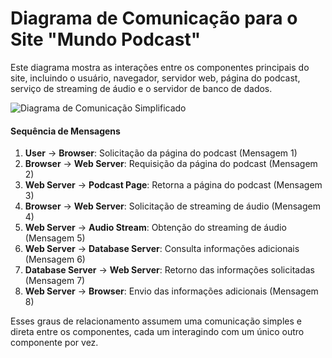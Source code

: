 # Diagrama de Comunicação para o Site "Mundo Podcast"

Este diagrama mostra as interações entre os componentes principais do site, incluindo o usuário, navegador, servidor web, página do podcast, serviço de streaming de áudio e o servidor de banco de dados.

![Diagrama de Comunicação Simplificado](//diagrama.pdf)




#### Sequência de Mensagens

1. **User** -> **Browser**: Solicitação da página do podcast (Mensagem 1)
2. **Browser** -> **Web Server**: Requisição da página do podcast (Mensagem 2)
3. **Web Server** -> **Podcast Page**: Retorna a página do podcast (Mensagem 3)
4. **Browser** -> **Web Server**: Solicitação de streaming de áudio (Mensagem 4)
5. **Web Server** -> **Audio Stream**: Obtenção do streaming de áudio (Mensagem 5)
6. **Web Server** -> **Database Server**: Consulta informações adicionais (Mensagem 6)
7. **Database Server** -> **Web Server**: Retorno das informações solicitadas (Mensagem 7)
8. **Web Server** -> **Browser**: Envio das informações adicionais (Mensagem 8)

Esses graus de relacionamento assumem uma comunicação simples e direta entre os componentes, cada um interagindo com um único outro componente por vez.
